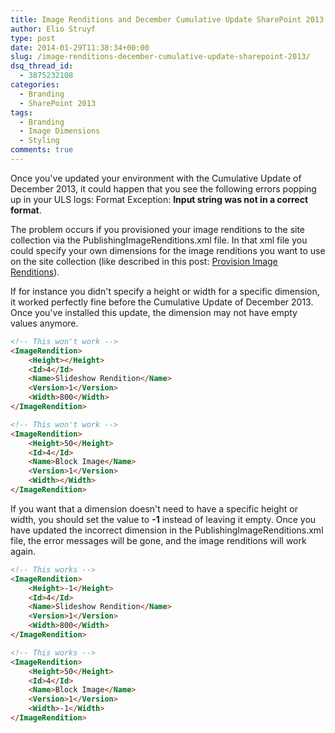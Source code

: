 ```yaml
---
title: Image Renditions and December Cumulative Update SharePoint 2013
author: Elio Struyf
type: post
date: 2014-01-29T11:38:34+00:00
slug: /image-renditions-december-cumulative-update-sharepoint-2013/
dsq_thread_id:
  - 3875232108
categories:
  - Branding
  - SharePoint 2013
tags:
  - Branding
  - Image Dimensions
  - Styling
comments: true
---
```


Once you've updated your environment with the Cumulative Update of December 2013, it could happen that you see the following errors popping up in your ULS logs: Format Exception: **Input string was not in a correct format**.

The problem occurs if you provisioned your image renditions to the site collection via the PublishingImageRenditions.xml file. In that xml file you could specify your own dimensions for the image renditions you want to use on the site collection (like described in this post: [Provision Image Renditions](https://www.eliostruyf.com/provision-image-renditions-to-your-sharepoint-2013-site/)).

If for instance you didn't specify a height or width for a specific dimension, it worked perfectly fine before the Cumulative Update of December 2013. Once you've installed this update, the dimension may not have empty values anymore.

```html
<!-- This won't work -->
<ImageRendition>
    <Height></Height>
    <Id>4</Id>
    <Name>Slideshow Rendition</Name>
    <Version>1</Version>
    <Width>800</Width>
</ImageRendition>

<!-- This won't work -->
<ImageRendition>
    <Height>50</Height>
    <Id>4</Id>
    <Name>Block Image</Name>
    <Version>1</Version>
    <Width></Width>
</ImageRendition>
```

If you want that a dimension doesn't need to have a specific height or width, you should set the value to **-1** instead of leaving it empty. Once you have updated the incorrect dimension in the PublishingImageRenditions.xml file, the error messages will be gone, and the image renditions will work again.

```html
<!-- This works -->
<ImageRendition>
    <Height>-1</Height>
    <Id>4</Id>
    <Name>Slideshow Rendition</Name>
    <Version>1</Version>
    <Width>800</Width>
</ImageRendition>

<!-- This works -->
<ImageRendition>
    <Height>50</Height>
    <Id>4</Id>
    <Name>Block Image</Name>
    <Version>1</Version>
    <Width>-1</Width>
</ImageRendition>
```
